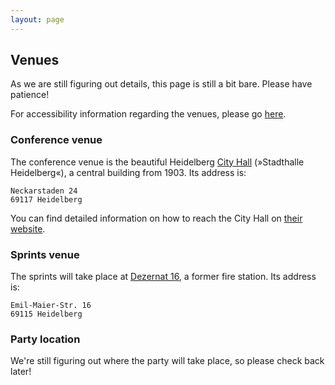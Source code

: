```yaml
---
layout: page
---
```


## Venues

As we are still figuring out details, this page is still a bit bare. Please have patience!

For accessibility information regarding the venues, please go [here](/access).

### Conference venue

The conference venue is the beautiful Heidelberg [City Hall](http://www.heidelberg-kongresshaus.de/)
(»Stadthalle Heidelberg«), a central building from 1903. Its address is:

    Neckarstaden 24
    69117 Heidelberg

You can find detailed information on how to reach the City Hall on [their
website](http://www.heidelberg-kongresshaus.de/en/visitors/arrival-parking.html).


### Sprints venue

The sprints will take place at [Dezernat 16](http://www.dezernat16.de/), a former fire station. Its
address is:

    Emil-Maier-Str. 16
    69115 Heidelberg

### Party location

We're still figuring out where the party will take place, so please check back later!
